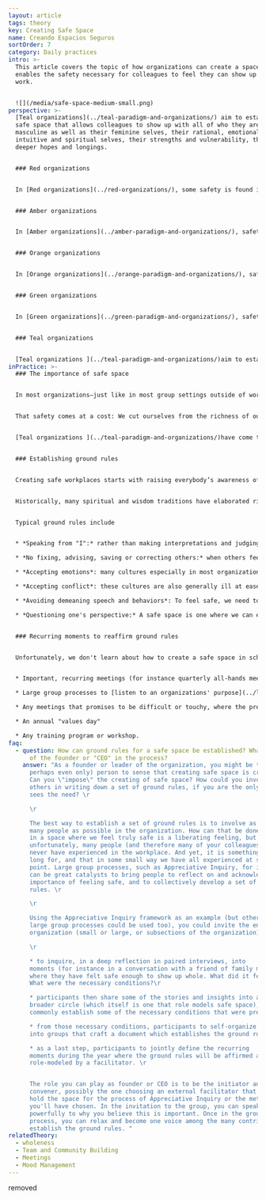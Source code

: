 ```yaml
---
layout: article
tags: theory
key: Creating Safe Space
name: Creando Espacios Seguros
sortOrder: 7
category: Daily practices
intro: >-
  This article covers the topic of how organizations can create a space that
  enables the safety necessary for colleagues to feel they can show up whole at
  work.


  ![](/media/safe-space-medium-small.png)
perspective: >-
  [Teal organizations](../teal-paradigm-and-organizations/) aim to establish a
  safe space that allows colleagues to show up with all of who they are, their
  masculine as well as their feminine selves, their rational, emotional,
  intuitive and spiritual selves, their strengths and vulnerability, their
  deeper hopes and longings. 


  ### Red organizations


  In [Red organizations](../red-organizations/), some safety is found in the order imposed by the boss. Show allegiance and follow the boss's wishes and commands, whatever they may be, and you know you are safe. Severe punishment, on the other hand, awaits the person who defies the boss.   


  ### Amber organizations


  In [Amber organizations](../amber-paradigm-and-organizations/), safety comes from following established rules and processes (which are much more stable than the changing whims of Red bosses). In Amber organizations, employment is thought to be life-long, and much of people's social life revolves around the organization. Punishment no longer entails physical violence, but can entail salary deductions, a reduction in rank and privileges, and dismissal. Dismissal therefore comes with a double threat: that of losing one's identity and that of being expelled from the social fabric one is embedded in. Leaving an Amber organization is often a painful and scary process, similar to shedding an old life, known and safe, and having to reinvent a new one. (In short: safety from violence).


  ### Orange organizations


  In [Orange organizations](../orange-paradigm-and-organizations/), safety comes from achieving the results that are expected. One's identity is no longer tied to a specific organization, but more broadly to one's career progression. Failure and dismissal are a blow to one's self-worth, but no longer the expulsion from the social fabric one is embedded in. One simply moves on and seeks work in another organization. (In short: safety from social exclusion).


  ### Green organizations


  In [Green organizations](../green-paradigm-and-organizations/), safety comes from a set of shared values and the knowing that one is considered as a person, not just a "human resource". When an individual or the organization hits a rough patch, employees trust that colleagues will rally to offer support. (In short: emotional safety).


  ### Teal organizations


  [Teal organizations ](../teal-paradigm-and-organizations/)aim to establish a safe space where the ego can relax its defenses, allowing people to show up fully; their masculine & feminine selves, their rational, emotional, intuitive and spiritual selves and their strengths and vulnerability. (In short: safety of the soul)
inPractice: >-
  ### The importance of safe space


  In most organizations—just like in most group settings outside of work—it can feel risky to show up whole. Almost everyone has learned in childhood that when we expose who we really are, the parts of ourselves we cherish most, we feel vulnerable with: we open ourselves to possible mockery and ridicule, or to have what we shared used against us. Much better, then, is to play it safe, to hide behind a professional mask, to show up in ways we know are accepted and expected in the work place.


  That safety comes at a cost: We cut ourselves from the richness of our humanity. In the workplace, the mask we feel we need to wear is often mental, rational, masculine, self-centered. We cut ourselves off from our emotions, our intuitions, our body, our feminine side. We don’t heed our inner voice, our longings, our calling, our soul. We neglect our capacity for connection and compassion, for love for ourselves, for others, and for all life that surrounds us. We might feel safe. But the cost is a life that often feels empty and strangely lifeless..


  [Teal organizations ](../teal-paradigm-and-organizations/)have come to the realization that when employees leave so much of who they are behind, they also leave a great amount of their passion, creativity and energy behind. They are mindful to create a setting of safety—a safe space—where employees feel they can safely show up in [wholeness](../wholeness/). 


  ### Establishing ground rules


  Creating safe workplaces starts with raising everybody’s awareness of the mindsets, words and actions that create or encourage a safe working environment. Some organizations find it is important to write a document that spells out detailed ground rules for how people interact within the organization. Such a document speaks of the kind of words and actions that are encouraged, and the kind of words and actions that are considered unacceptable, as well as the underlying assumptions and mindsets. One can view such detailed ground rules as taking the shared values that many organizations define, to the next level: if these are our values, what kind of behaviors do we want to encourage and which declare unacceptable?


  Historically, many spiritual and wisdom traditions have elaborated rich traditions to create safe space—places that overcome fear and separation and invite into non-judgment and wholeness. Many contemporary thinkers have adapted or reinvented  similar principles and practices to create safe space within organizational realms, for instance in the space of organizational facilitation. Teal organizations often spend significant time training everyone in their ground rules, for example as part of a new colleague's [onboarding](../onboarding/), so that the ground holds are, as much as possible, upheld by everyone, without the need of a facilitator to enforce them.


  Typical ground rules include


  * *Speaking from "I":* rather than making interpretations and judging another person's actions or motivation, we try and put into words our own reactions, emotions, needs and requests.  

  * *No fixing, advising, saving or correcting others:* when others feel we have an intention to change them, they are likely to feel intruded upon and to feel the space is no longer safe for them to show up as they are.  

  * *Accepting emotions*: many cultures especially in most organizations today are generally ill at ease with "negative" emotions such as anger, sadness or frustration (and sometimes even of "positive" emotions such as joy or empathy). When someone shares such an emotion, we are often quick to try and get the person to "get over" their emotion, thereby giving the message that someone's emotion is not welcome. 

  * *Accepting conflict*: these cultures are also generally ill at ease with conflicts, that get quickly passed over. And yet, conflict is a natural consequence of the fact that as human beings, we all have different needs and perspectives. Having a well defined [conflict resolution process](../conflict-resolution/) in place is helpful, as well as clear guidelines to help deal with conflict gracefully. 

  * *Avoiding demeaning speech and behaviors*: To feel safe, we need to feel that we are accepted as equals in value. Any form of -ism (sexism, racism, etc.) as well as any form, however subtle, that establishes that one person is superior to another (snide remark, rolling of the eyes, and so forth) will make us feel unsafe and trigger our ego defenses. 

  * *Questioning one's perspective:* A safe space is one where we can explore our feelings and thoughts without fear of judgment. That exploration is made difficult, if someone else believes they are right, and that by contrast, everyone with a different question must be wrong. We must enter every discussion with a willingness to see things from different perspectives, to question our own perspective and assumption..  


  ### Recurring moments to reaffirm ground rules


  Unfortunately, we don't learn about how to create a safe space in school. Commonly writing a document with the ground rules for a safe space might be a helpful way for colleagues in the organization to steep themselves in this thinking. They can be used as a powerful training program during new colleagues' [onboarding process](../onboarding/). Many organizations find that this is not enough, though, for everyone to deeply integrate these ground rules in their mindsets and behaviors. It is useful to foresee recurring moments where the ground rules are reaffirmed, role modeled and explicitly enforced by a colleague taking on a facilitator's role. These recurring moments can include:


  * Important, recurring meetings (for instance quarterly all-hands meetings) 

  * Large group processes to [listen to an organizations' purpose](../listening-to-purpose/) (for instance using methodologies such as Theory U, Appreciative Inquiry, or Open Space) 

  * Any meetings that promises to be difficult or touchy, where the presence of a facilitator might be helpful 

  * An annual "values day" 

  * Any training program or workshop.
faq:
  - question: How can ground rules for a safe space be established? What is the role
      of the founder or "CEO" in the process?
    answer: "As a founder or leader of the organization, you might be the main (or
      perhaps even only) person to sense that creating safe space is critical.
      Can you \"impose\" the creating of safe space? How could you involve
      others in writing down a set of ground rules, if you are the only one that
      sees the need? \r

      \r

      The best way to establish a set of ground rules is to involve as
      many people as possible in the organization. How can that be done? Being
      in a space where we feel truly safe is a liberating feeling, but that
      unfortunately, many people (and therefore many of your colleagues) might
      never have experienced in the workplace. And yet, it is something we all
      long for, and that in some small way we have all experienced at some
      point. Large group processes, such as Appreciative Inquiry, for instance,
      can be great catalysts to bring people to reflect on and acknowledge the
      importance of feeling safe, and to collectively develop a set of ground
      rules. \r

      \r

      Using the Appreciative Inquiry framework as an example (but other
      large group processes could be used too), you could invite the entire
      organization (small or large, or subsections of the organization):\r

      \r

      * to inquire, in a deep reflection in paired interviews, into
      moments (for instance in a conversation with a friend of family member)
      where they have felt safe enough to show up whole. What did it feel like?
      What were the necessary conditions?\r

      * participants then share some of the stories and insights into a
      broader circle (which itself is one that role models safe space), and
      commonly establish some of the necessary conditions that were present.\r

      * from those necessary conditions, participants to self-organize
      into groups that craft a document which establishes the ground rules\r

      * as a last step, participants to jointly define the recurring
      moments during the year where the ground rules will be affirmed and
      role-modeled by a facilitator. \r


      The role you can play as founder or CEO is to be the initiator and
      convener, possibly the one choosing an external facilitator that might
      hold the space for the process of Appreciative Inquiry or the methodology
      you'll have chosen. In the invitation to the group, you can speak
      powerfully to why you believe this is important. Once in the group
      process, you can relax and become one voice among the many contributing to
      establish the ground rules. "
relatedTheory:
  - wholeness
  - Team and Community Building
  - Meetings
  - Mood Management
---
```

removed